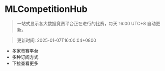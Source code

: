 # MLCompetitionHub

> 一站式显示各大数据竞赛平台正在进行的比赛，每天 16:00 UTC+8 自动更新。
  
> 更新时间: 2025-01-07T16:00:04+0800 

* 多家竞赛平台
* 多种订阅方式
* 下拉查看更多